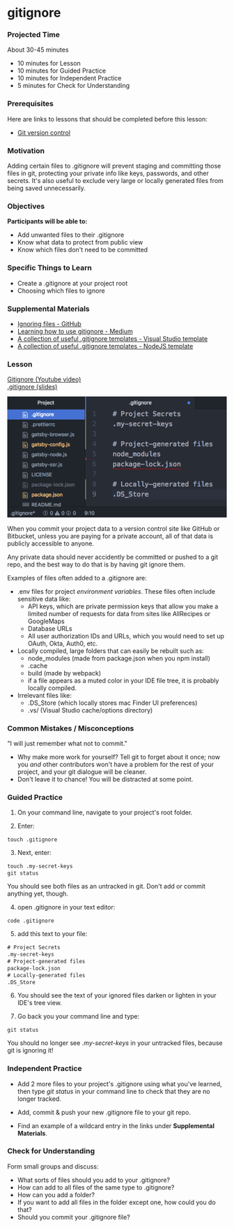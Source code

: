 # gitignore

### Projected Time

About 30-45 minutes
- 10 minutes for Lesson
- 10 minutes for Guided Practice
- 10 minutes for Independent Practice
- 5 minutes for Check for Understanding

### Prerequisites

Here are links to lessons that should be completed before this lesson:

- [Git version control](/github/git-version-control.md)

### Motivation

Adding certain files to .gitignore will prevent staging and committing those files in git, protecting your private info like keys, passwords, and other secrets. It's also useful to exclude very large or locally generated files from being saved unnecessarily.

### Objectives

**Participants will be able to:**

- Add unwanted files to their .gitignore
- Know what data to protect from public view
- Know which files don't need to be committed

### Specific Things to Learn

- Create a .gitignore at your project root
- Choosing which files to ignore

### Supplemental Materials

- [Ignoring files - GitHub](https://help.github.com/articles/ignoring-files/)
- [Learning how to use gitignore - Medium](https://medium.com/@haydar_ai/learning-how-to-git-ignoring-files-and-folders-using-gitignore-177556afdbe3)
- [A collection of useful .gitignore templates - Visual Studio template](https://github.com/github/gitignore/blob/master/VisualStudio.gitignore)
- [A collection of useful .gitignore templates - NodeJS template](https://github.com/github/gitignore/blob/master/Node.gitignore)

### Lesson

[Gitignore (Youtube video)](https://www.youtube.com/watch?v=nheGzyk7--8)<br/>
[.gitignore (slides)](https://docs.google.com/presentation/d/1GlkIPUSy5qBKKvKesR5eogoN1p-ltoPmKi3eEBKd1xc/edit?usp=sharing)

![A basic .gitignore file Example](./basic-gitignore.png)

When you commit your project data to a version control site like GitHub or Bitbucket, unless you are paying for a private account, all of that data is publicly accessible to anyone.

Any private data should never accidently be committed or pushed to a git repo, and the best way to do that is by having git ignore them.

Examples of files often added to a .gitignore are:

- .env files for project *environment variables*. These files often include sensitive data like:
	- API keys, which are private permission keys that allow you make a limited number of requests for data from sites like AllRecipes or GoogleMaps
	- Database URLs
	- All user authorization IDs and URLs, which you would need to set up OAuth, Okta, Auth0, etc.
- Locally compiled, large folders that can easily be rebuilt such as:
	- node_modules (made from package.json when you npm install)
	- .cache
	- build (made by webpack)
	- if a file appears as a muted color in your IDE file tree, it is probably locally compiled.
- Irrelevant files like:
	- .DS_Store (which locally stores mac Finder UI preferences)
	- .vs/ (Visual Studio cache/options directory)

### Common Mistakes / Misconceptions

"I will just remember what not to commit."

- Why make more work for yourself?  Tell git to forget about it once; now you *and* other contributors won't have a problem for the rest of your project, and your git dialogue will be cleaner.
- Don't leave it to chance! You will be distracted at some point.

### Guided Practice
1. On your command line, navigate to your project's root folder.

2. Enter:
```
touch .gitignore
```
3. Next, enter:
```
touch .my-secret-keys
git status
```
You should see both files as an untracked in git. Don't add or commit anything yet, though.

4. open .gitignore in your text editor:
```
code .gitignore
```

5. add this text to your file:
```
# Project Secrets
.my-secret-keys
# Project-generated files
package-lock.json
# Locally-generated files
.DS_Store
```

6. You should see the text of your ignored files darken or lighten in your IDE's tree view.

7. Go back you your command line and type:
```
git status
```
You should no longer see *.my-secret-keys* in your untracked files, because git is ignoring it!

### Independent Practice

- Add 2 more files to your project's .gitignore using what you've learned, then type *git status* in your command line to check that they are no longer tracked.

- Add, commit & push your new .gitignore file to your git repo.

- Find an example of a wildcard entry in the links under **Supplemental Materials**.

### Check for Understanding

Form small groups and discuss:

  - What sorts of files should you add to your .gitignore?
  - How can add to all files of the same type to .gitignore?
  - How can you add a folder?
  - If you want to add all files in the folder except one, how could you do that?
  - Should you commit your .gitignore file?